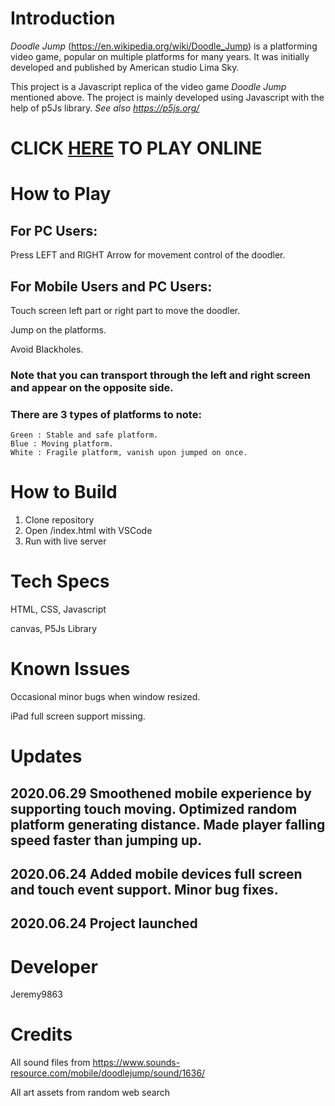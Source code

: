 # Introduction

_Doodle Jump_ (https://en.wikipedia.org/wiki/Doodle_Jump) is a platforming video game, popular on multiple platforms for many years. It was initially developed and published by American studio Lima Sky.

This project is a Javascript replica of the video game _Doodle Jump_ mentioned above. The project is mainly developed using Javascript with the help of p5Js library. _See also https://p5js.org/_

# CLICK [HERE](https://jeremy9863.github.io/doodlejump/) TO PLAY ONLINE

# How to Play

## For PC Users:

Press LEFT and RIGHT Arrow for movement control of the doodler.

## For Mobile Users and PC Users:

Touch screen left part or right part to move the doodler.

Jump on the platforms.

Avoid Blackholes.

### Note that you can transport through the left and right screen and appear on the opposite side.

### There are 3 types of platforms to note:

    Green : Stable and safe platform.
    Blue : Moving platform.
    White : Fragile platform, vanish upon jumped on once.

# How to Build

1. Clone repository
2. Open /index.html with VSCode
3. Run with live server

# Tech Specs

HTML, CSS, Javascript

canvas, P5Js Library

# Known Issues

Occasional minor bugs when window resized.

iPad full screen support missing.

# Updates

## 2020.06.29 Smoothened mobile experience by supporting touch moving. Optimized random platform generating distance. Made player falling speed faster than jumping up.

## 2020.06.24 Added mobile devices full screen and touch event support. Minor bug fixes.

## 2020.06.24 Project launched

# Developer

Jeremy9863

# Credits

All sound files from https://www.sounds-resource.com/mobile/doodlejump/sound/1636/

All art assets from random web search
